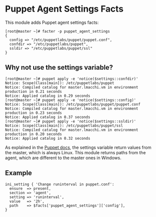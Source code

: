 # Puppet Agent Settings Facts

This module adds Puppet agent settings facts:

```
[root@master ~]# facter -p puppet_agent_settings
{
  config => "/etc/puppetlabs/puppet/puppet.conf",
  confdir => "/etc/puppetlabs/puppet",
  ssldir => "/etc/puppetlabs/puppet/ssl"
}
```

## Why not use the settings variable?

```
[root@master ~]# puppet apply -e 'notice($settings::confdir)'
Notice: Scope(Class[main]): /etc/puppetlabs/puppet
Notice: Compiled catalog for master.lmacchi.vm in environment production in 0.21 seconds
Notice: Applied catalog in 0.29 seconds
[root@master ~]# puppet apply -e 'notice($settings::config)'
Notice: Scope(Class[main]): /etc/puppetlabs/puppet/puppet.conf
Notice: Compiled catalog for master.lmacchi.vm in environment production in 0.23 seconds
Notice: Applied catalog in 0.37 seconds
[root@master ~]# puppet apply -e 'notice($settings::ssldir)'
Notice: Scope(Class[main]): /etc/puppetlabs/puppet/ssl
Notice: Compiled catalog for master.lmacchi.vm in environment production in 0.20 seconds
Notice: Applied catalog in 0.32 seconds
```

As explained in the [Puppet docs](https://docs.puppet.com/puppet/4.10/lang_facts_and_builtin_vars.html#puppet-master-variables), the settings variable return values from the master, which is always Linux. This module returns paths from the agent, which are different to the master ones in Windows.

## Example

```
ini_setting { 'Change runinterval in puppet.conf':
  ensure  => present,
  section => 'agent',
  setting => 'runinterval',
  value   => '2h',
  path    => $facts['puppet_agent_settings']['config'],
}
```
